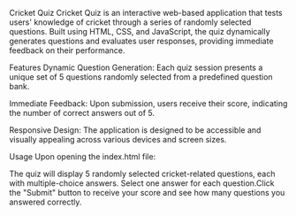 Cricket Quiz
Cricket Quiz is an interactive web-based application that tests users' knowledge of cricket through a series of randomly selected questions. Built using HTML, CSS, and JavaScript, the quiz dynamically generates questions and evaluates user responses, providing immediate feedback on their performance.​

Features
Dynamic Question Generation: Each quiz session presents a unique set of 5 questions randomly selected from a predefined question bank.​

Immediate Feedback: Upon submission, users receive their score, indicating the number of correct answers out of 5.​

Responsive Design: The application is designed to be accessible and visually appealing across various devices and screen sizes.

Usage
Upon opening the index.html file:​

The quiz will display 5 randomly selected cricket-related questions, each with multiple-choice answers.
Select one answer for each question.​
Click the "Submit" button to receive your score and see how many questions you answered correctly.
